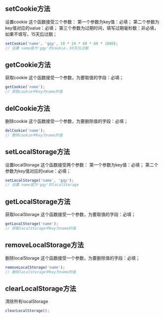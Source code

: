 ## setCookie方法

设置cookie
这个函数接受三个参数：
第一个参数为key值：必填；
第二个参数为key值对应的value：必填；
第三个参数为过期时间，填写过期毫秒数：非必填，如果不填写，15天后过期；

```javascript
setCookie('name', 'gqy', 10 * 24 * 60 * 60 * 1000);
// 设置 name值为'gqy'的cookie，10天后过期
```

## getCookie方法

获取cookie
这个函数接受一个参数，为要取值的字段：必填；

```javascript
getCookie('name');
// 获取cookie中key为name的值
```

## delCookie方法

删除cookie
这个函数接受一个参数，为要删除值的字段：必填；

```javascript
delCookie('name');
// 删除cookie中key为name的值
```

## setLocalStorage方法

设置localStorage
这个函数接受两个参数：
第一个参数为key值：必填；
第二个参数为key值对应的value：必填；

```javascript
setLocalStorage('name', 'gqy');
// 设置 name值为'gqy'的localStorage
```

## getLocalStorage方法

获取localStorage
这个函数接受一个参数，为要取值的字段：必填；

```javascript
getLocalStorage('name');
// 获取localStorage中key为name的值
```

## removeLocalStorage方法

删除localStorage
这个函数接受一个参数，为要删除值的字段：必填；

```javascript
removeLocalStorage('name');
// 删除localStorage中key为name的值
```

## clearLocalStorage方法

清除所有localStorage

```javascript
clearLocalStorage();
```
